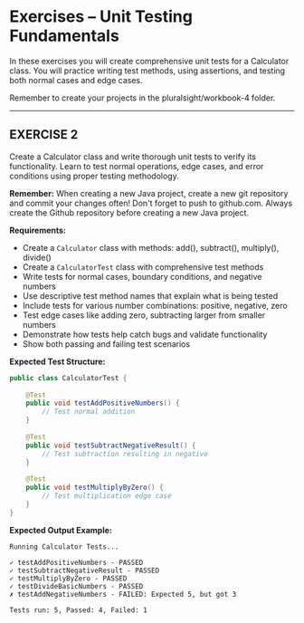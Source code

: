 # **Exercises – Unit Testing Fundamentals**

In these exercises you will create comprehensive unit tests for a Calculator class. You will practice writing test methods, using assertions, and testing both normal cases and edge cases.

Remember to create your projects in the pluralsight/workbook-4 folder.

---

## **EXERCISE 2**

Create a Calculator class and write thorough unit tests to verify its functionality. Learn to test normal operations, edge cases, and error conditions using proper testing methodology.

**Remember:** When creating a new Java project, create a new git repository and commit your changes often! Don't forget to push to github.com. Always create the Github repository before creating a new Java project.

**Requirements:**
- Create a `Calculator` class with methods: add(), subtract(), multiply(), divide()
- Create a `CalculatorTest` class with comprehensive test methods
- Write tests for normal cases, boundary conditions, and negative numbers
- Use descriptive test method names that explain what is being tested
- Include tests for various number combinations: positive, negative, zero
- Test edge cases like adding zero, subtracting larger from smaller numbers
- Demonstrate how tests help catch bugs and validate functionality
- Show both passing and failing test scenarios

**Expected Test Structure:**
```java
public class CalculatorTest {
    
    @Test
    public void testAddPositiveNumbers() {
        // Test normal addition
    }
    
    @Test
    public void testSubtractNegativeResult() {
        // Test subtraction resulting in negative
    }
    
    @Test
    public void testMultiplyByZero() {
        // Test multiplication edge case
    }
}
```

**Expected Output Example:**
```
Running Calculator Tests...

✓ testAddPositiveNumbers - PASSED
✓ testSubtractNegativeResult - PASSED  
✓ testMultiplyByZero - PASSED
✓ testDivideBasicNumbers - PASSED
✗ testAddNegativeNumbers - FAILED: Expected 5, but got 3

Tests run: 5, Passed: 4, Failed: 1
```